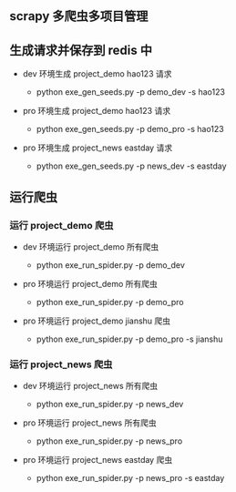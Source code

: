## scrapy 多爬虫多项目管理

## 生成请求并保存到 redis 中

- dev 环境生成 project_demo hao123 请求
  - python exe_gen_seeds.py -p demo_dev -s hao123

- pro 环境生成 project_demo hao123 请求
  - python exe_gen_seeds.py -p demo_pro -s hao123

- pro 环境生成 project_news eastday 请求
  - python exe_gen_seeds.py -p news_dev -s eastday


## 运行爬虫

### 运行 project_demo 爬虫

- dev 环境运行 project_demo 所有爬虫
  - python exe_run_spider.py -p demo_dev

- pro 环境运行 project_demo 所有爬虫
  - python exe_run_spider.py -p demo_pro

- pro 环境运行 project_demo jianshu 爬虫
  - python exe_run_spider.py -p demo_pro -s jianshu

### 运行 project_news 爬虫

- dev 环境运行 project_news 所有爬虫
  - python exe_run_spider.py -p news_dev

- pro 环境运行 project_news 所有爬虫
  - python exe_run_spider.py -p news_pro

- pro 环境运行 project_news eastday 爬虫
  - python exe_run_spider.py -p news_pro -s eastday


